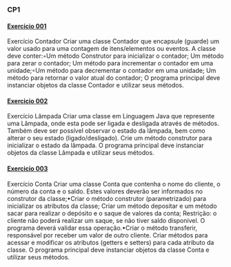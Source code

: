 ### CP1
#### [Exercicio 001](cp1/Contador.java)
Exercício Contador
Criar uma classe Contador que encapsule (guarde) um valor usado para uma contagem de itens/elementos ou eventos. A classe deve conter:◦Um método Construtor para inicializar o contador;
Um método para zerar o contador;
Um método para incrementar o contador em uma unidade;◦Um método para decrementar o contador em uma unidade;
Um método para retornar o valor atual do contador;
O programa principal deve instanciar objetos da classe Contador e utilizar seus métodos.

#### [Exercicio 002](cp1/Lampada.java)
Exercício Lâmpada
Criar uma classe em Linguagem Java que represente uma Lâmpada, onde esta pode ser ligada e desligada através de métodos. Também deve ser possível observar o estado da lâmpada, bem como alterar o seu estado (ligado/desligado). Crie um método construtor para inicializar o estado da lâmpada. 
O programa principal deve instanciar objetos da classe Lâmpada e utilizar seus métodos.

#### [Exercicio 003](cp1/Conta.java)
Exercício Conta 
Criar uma classe Conta que contenha o nome do cliente, o número da conta e o saldo. Estes valores deverão ser informados no construtor da classe;•Criar o método construtor (parametrizado) para inicializar os atributos da classe;
Criar um método depositar e um método sacar para realizar o depósito e o saque de valores da conta;
Restrição: o cliente não poderá realizar um saque, se não tiver saldo disponível. O programa deverá validar essa operação.•Criar o método transferir, responsável por receber um valor de outro cliente.
Criar métodos para acessar e modificar os atributos (getters e setters) para cada atributo da classe.
O programa principal deve instanciar objetos da classe Conta e utilizar seus métodos.
